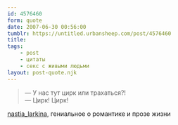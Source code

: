 ```yaml
---
id: 4576460
form: quote
date: 2007-06-30 00:56:00
tumblr: https://untitled.urbansheep.com/post/4576460
title: 
tags:
    - post
    - цитаты
    - секс с живыми людьми
layout: post-quote.njk
---
```


<blockquote>
— У нас тут цирк или трахаться?!<br/>
— Цирк! Цирк!
</blockquote>

<a href="http://urbansheep.livejournal.com/1551954.html?replyto=6196562">nastia_larkina</a>,  гениальное о романтике и прозе жизни
